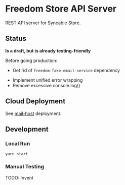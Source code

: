 # Freedom Store API Server

REST API server for Syncable Store.

## Status

**Is a draft, but is already testing-friendly**

Before going production:

- Get rid of `freedom-fake-email-service` dependency
+ Implement unified error wrapping
+ Remove excessive console.log()

## Cloud Deployment

See [mail-host](../../deploy/3.1_mail-host/README.md) deployment.

## Development

### Local Run

```shell
yarn start
```

### Manual Testing

TODO: Invent
